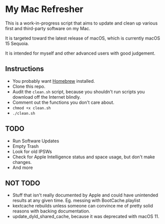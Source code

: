 # My Mac Refresher

This is a work-in-progress script that aims to update and clean up 
various first and third-party software on my Mac.

It is targeted toward the latest release of macOS, which is currently macOS 15 
Sequoia.

It is intended for myself and other advanced users with good judgement.

## Instructions

- You probably want [Homebrew](https://brew.sh) installed.
- Clone this repo.
- Audit the `clean.sh` script, because you shouldn't run scripts you download 
off the Internet blindly.
- Comment out the functions you don't care about.
- `chmod +x clean.sh`
- `./clean.sh`

## TODO
- Run Software Updates
- Empty Trash
- Look for old IPSWs
- Check for Apple Intelligence status and space usage, but don't make changes.
- And more

## NOT TODO
- Stuff that isn't really documented by Apple and could have unintended results 
at any given time. Eg. messing with BootCache.playlist
- kextcache rebuilds unless someone can convince me of pretty solid reasons with
backing documentation.
- update_dyld_shared_cache, because it was deprecated with macOS 11.
